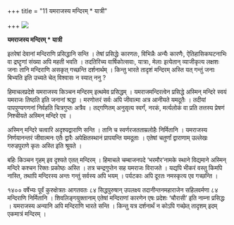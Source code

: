 +++
title = "11  यमराजस्य मन्दिरम् * यात्री"

+++
![](magazine_images/img-1659241995yamraj_temple.jpg)

**यमराजस्य मन्दिरम् \* यात्री**

इतरेषां देवानां मन्दिराणि प्रसिद्धानि सन्ति । तेषां प्रसिद्धेः कारणतः, विभिन्नैः अन्यैः कारणैः, ऐतिहासिकघटनाभिः वा द्रष्टॄणां संख्या अपि महती भवति । तदतिरिच्य वार्षिकोत्सवाः, यात्राः, मेलाः इत्येतान् व्याजीकृत्य लक्षशः जनाः तानि मन्दिराणि असकृत् गच्छन्ति दर्शनार्थम् । किन्तु भारते तादृशं मन्दिरम् अस्ति यत् गन्तुं जनाः बिभ्यति इति उच्यते चेत् विश्वासः न स्यात् ननु ?

हिमाचलप्रदेशे यमराजस्य किञ्चन मन्दिरम् इत्थमेव प्रसिद्धम् । यमराजमन्दिरत्वेन प्रसिद्धे अस्मिन् मन्दिरे स्वयं यमराजः तिष्ठति इति जनानां श्रद्धा । मरणोत्तरं सर्वः अपि जीवात्मा अत्र आनीयते यमदूतैः । तदीयां पापपुण्यगणनां निर्वहति चित्रगुप्तः अत्रैव । तद्गणितम् अनुसृत्य स्वर्गं, नरकं, मर्त्यलोकं वा प्रति तत्तस्य प्रेषणं निश्चीयते अस्मिन् मन्दिरे एव ।

अस्मिन् मन्दिरे चत्वारि अदृश्यद्वाराणि सन्ति । तानि च स्वर्णरजतताम्रलोहैः निर्मितानि । यमराजस्य निर्णयानन्तरं जीवात्मनः एतैः द्वारैः अपेक्षितस्थानं प्रापयन्ति यमदूताः । एतेषां चतुर्णां द्वाराणाम् उल्लेखः गरुडपुराणे कृतः अस्ति इति श्रूयते ।

बहिः किञ्चन गृहम् इव दृश्यते एतत् मन्दिरम् । हिमाचले चम्बाजनपदे ‘भरमौर’नामके स्थाने विद्यमाने अस्मिन् मन्दिरे कश्चन रिक्तः प्रकोष्ठः अस्ति । तत्र चन्द्रगुप्तेन सह यमराजः विराजते । यद्यपि भीकरं वस्तु किमपि नास्ति, तथापि मन्दिरस्य अन्तः गन्तुं सर्वस्य अपि भयम् । पर्यटकाः अपि दूरतः नमस्कृत्य एव गच्छन्ति ।

१४०० वर्षेभ्यः पूर्वं कुरुक्षेत्रतः आगतवतः ८४ सिद्धपुरुषान् उपलक्ष्य तदानीन्तनमहाराजेन सहिलवर्मणा ८४ मन्दिराणि निर्मितानि । शिवलिङ्गयुक्तानाम् एतेषां मन्दिराणां कारणेन एषः प्रदेशः ‘चौरासी’ इति नाम्ना प्रसिद्धः । यमराजस्य अन्यानि अपि मन्दिराणि भारते सन्ति । किन्तु यत्र दर्शनार्थं न कोऽपि गच्छेत् तादृशम् इदम् एकमात्रं मन्दिरम् ।
